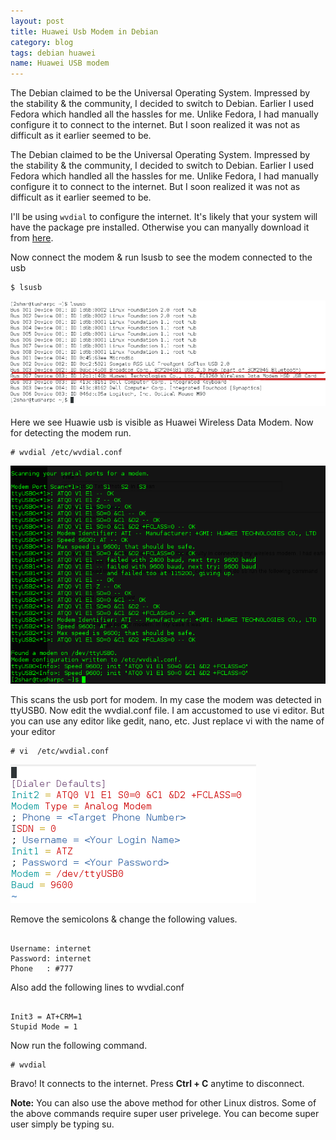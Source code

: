```yaml
---
layout: post
title: Huawei Usb Modem in Debian
category: blog
tags: debian huawei
name: Huawei USB modem 
---
```



The Debian claimed to be the Universal Operating System. Impressed by the stability & the community, I decided to switch to Debian. Earlier I used Fedora which handled all the hassles for me. Unlike Fedora, I had manually configure it to connect to the internet. But I soon realized it was not as difficult as it earlier seemed to be.<!-- truncate_here -->


The Debian claimed to be the Universal Operating System. Impressed by the stability & the community, I decided to switch to Debian. Earlier I used Fedora which handled all the hassles for me. Unlike Fedora, I had manually configure it to connect to the internet. But I soon realized it was not as difficult as it earlier seemed to be.


I'll be using <code>wvdial</code> to configure the internet. It's likely that your system will have the package pre installed. Otherwise you can manyally download it from <a href="http://packages.debian.org/squeeze/wvdial" target="_blank">here</a>. 

Now connect the modem & run lsusb to see the modem connected to the usb
<div class="highlight"><pre><code><span class="nv">$</span> lsusb</code></pre></div>

![w4](/img/w4.png "w4")

Here we see Huawie usb is visible as Huawei Wireless Data Modem. Now for detecting the modem run.
<div class="highlight"><pre><code><span class="nv">#</span> wvdial /etc/wvdial.conf</code></pre></div>

![w1](/img/w1.png "w1")

This scans the usb port for modem. In my case the modem was detected in ttyUSB0. Now edit the wvdial.conf file. I am accustomed to use vi editor. But you can use any editor like gedit, nano, etc. Just replace vi with the name of your editor


<div class="highlight"><pre><code><span class="nv">#</span> vi  /etc/wvdial.conf</code></pre></div>

![w3](/img/w3.png "w3")

Remove the semicolons & change the following values.

<div class="highlight"><pre><code>
Username: internet
Password: internet
Phone   : #777
</code></pre></div>

Also add the following lines to wvdial.conf

<div class="highlight"><pre><code>
Init3 = AT+CRM=1
Stupid Mode = 1
</code></pre></div>

Now run the following command.

<div class="highlight"><pre><code><span class="nv">#</span> wvdial</code></pre></div>

Bravo! It connects to the internet. Press <b>Ctrl + C</b> anytime to disconnect.

**Note:** You can also use the above method for other Linux distros. Some of the above commands require super user privelege. You can become super user simply be typing su. 



